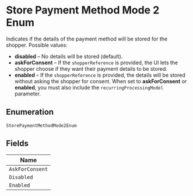 
# Store Payment Method Mode 2 Enum

Indicates if the details of the payment method will be stored for the shopper. Possible values:

* **disabled** – No details will be stored (default).
* **askForConsent** – If the `shopperReference` is provided, the UI lets the shopper choose if they want their payment details to be stored.
* **enabled** – If the `shopperReference` is provided, the details will be stored without asking the shopper for consent.
  When set to **askForConsent** or **enabled**, you must also include the `recurringProcessingModel` parameter.

## Enumeration

`StorePaymentMethodMode2Enum`

## Fields

| Name |
|  --- |
| `AskForConsent` |
| `Disabled` |
| `Enabled` |

